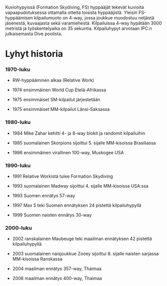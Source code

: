Kuviohypyissä (Formation Skydiving, FS) hyppääjät tekevät kuvioita
vapaapudotuksessa ottamalla otteita toisista hyppääjistä. Yleisin
FS-hyppäämisen kilpailumuoto on 4-way, jossa joukkue muodostuu neljästä
jäsenestä, kuvaajasta sekä varamiehestä. Kilpailuissa 4-way hypätään
3000 metristä ja työskentelyaika on 35 sekuntia. Kilpailuhypyt arvotaan
IPC:n julkaisemasta Dive poolista.

 Lyhyt historia  
================

###  1970-luku  

-   RW-hyppääminen alkaa (Relative Work)

-   1974 ensimmäinen World Cup Etelä-Afrikassa

-   1975 ensimmäiset SM-kilpailut järjestetään

-   1975 ensimmäiset MM-kilpailut Länsi-Saksassa

###  1980-luku  

-   1984 Mike Zahar kehitti 4- ja 8-way blokit ja randomit kilpailuihin

-   1985 suomalainen Skorpions sijoittui 5. sijalle MM-kisoissa
    Brasiliassa

-   1986 ensimmäinen virallinen 100-way, Muskogee USA

###  1990-luku  

-   1991 Relative Workistä tulee Formation Skydiving

-   1993 suomalainen Madway sijoittui 4. sijalle MM-kisoissa USA:ssa

-   1993 Suomen ennätys 57-way

-   1997 Max 5 teki Suomen ennätyksen 24 pistettä kilpailuhypyllä

-   1999 Suomen naisten ennätys 30-way

###  2000-luku  

-   2002 ranskalainen Maubeuge teki maailman ennätyksen 42 pistettä
    kilpailuhypyllä

-   2003 suomalainen naisjoukkue Zooey sijoittui 8. sijalle naisten
    sarjassa MM-kisoissa Ranskassa

-   2004 maailman ennätys 357-way, Thaimaa

-   2006 maailman ennätys 400-way, Thaimaa
